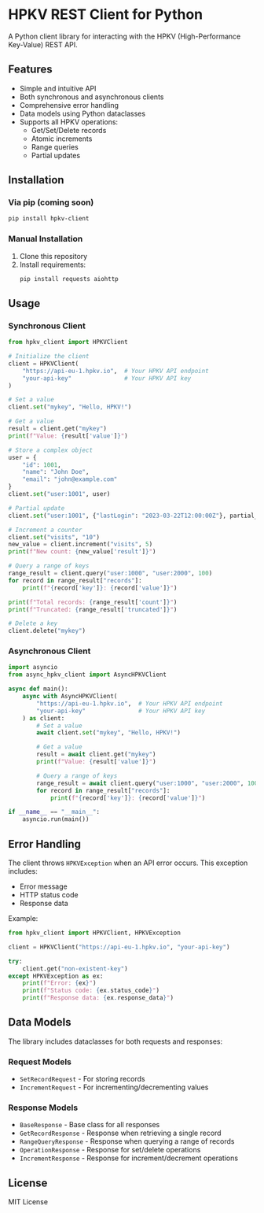 # HPKV REST Client for Python

A Python client library for interacting with the HPKV (High-Performance Key-Value) REST API.

## Features

- Simple and intuitive API
- Both synchronous and asynchronous clients
- Comprehensive error handling
- Data models using Python dataclasses
- Supports all HPKV operations:
  - Get/Set/Delete records
  - Atomic increments
  - Range queries
  - Partial updates

## Installation

### Via pip (coming soon)

```bash
pip install hpkv-client
```

### Manual Installation

1. Clone this repository
2. Install requirements:
   ```bash
   pip install requests aiohttp
   ```

## Usage

### Synchronous Client

```python
from hpkv_client import HPKVClient

# Initialize the client
client = HPKVClient(
    "https://api-eu-1.hpkv.io",  # Your HPKV API endpoint
    "your-api-key"               # Your HPKV API key
)

# Set a value
client.set("mykey", "Hello, HPKV!")

# Get a value
result = client.get("mykey")
print(f"Value: {result['value']}")

# Store a complex object
user = {
    "id": 1001,
    "name": "John Doe",
    "email": "john@example.com"
}
client.set("user:1001", user)

# Partial update
client.set("user:1001", {"lastLogin": "2023-03-22T12:00:00Z"}, partial_update=True)

# Increment a counter
client.set("visits", "10")
new_value = client.increment("visits", 5)
print(f"New count: {new_value['result']}")

# Query a range of keys
range_result = client.query("user:1000", "user:2000", 100)
for record in range_result["records"]:
    print(f"{record['key']}: {record['value']}")

print(f"Total records: {range_result['count']}")
print(f"Truncated: {range_result['truncated']}")

# Delete a key
client.delete("mykey")
```

### Asynchronous Client

```python
import asyncio
from async_hpkv_client import AsyncHPKVClient

async def main():
    async with AsyncHPKVClient(
        "https://api-eu-1.hpkv.io",  # Your HPKV API endpoint
        "your-api-key"               # Your HPKV API key
    ) as client:
        # Set a value
        await client.set("mykey", "Hello, HPKV!")

        # Get a value
        result = await client.get("mykey")
        print(f"Value: {result['value']}")

        # Query a range of keys
        range_result = await client.query("user:1000", "user:2000", 100)
        for record in range_result["records"]:
            print(f"{record['key']}: {record['value']}")

if __name__ == "__main__":
    asyncio.run(main())
```

## Error Handling

The client throws `HPKVException` when an API error occurs. This exception includes:

- Error message
- HTTP status code
- Response data

Example:

```python
from hpkv_client import HPKVClient, HPKVException

client = HPKVClient("https://api-eu-1.hpkv.io", "your-api-key")

try:
    client.get("non-existent-key")
except HPKVException as ex:
    print(f"Error: {ex}")
    print(f"Status code: {ex.status_code}")
    print(f"Response data: {ex.response_data}")
```

## Data Models

The library includes dataclasses for both requests and responses:

### Request Models
- `SetRecordRequest` - For storing records
- `IncrementRequest` - For incrementing/decrementing values

### Response Models
- `BaseResponse` - Base class for all responses
- `GetRecordResponse` - Response when retrieving a single record
- `RangeQueryResponse` - Response when querying a range of records
- `OperationResponse` - Response for set/delete operations
- `IncrementResponse` - Response for increment/decrement operations

## License

MIT License 